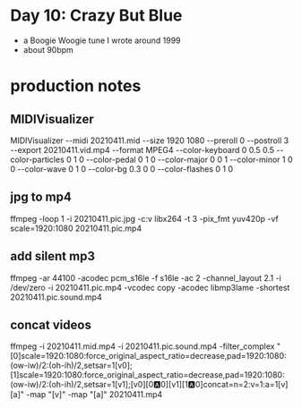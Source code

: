 # Day 10: Crazy But Blue

- a Boogie Woogie tune I wrote around 1999
- about 90bpm

# production notes

## MIDIVisualizer
MIDIVisualizer --midi 20210411.mid --size 1920 1080 --preroll 0 --postroll 3 --export 20210411.vid.mp4 --format MPEG4 --color-keyboard 0 0.5 0.5 --color-particles 0 1 0 --color-pedal 0 1 0 --color-major 0 0 1 --color-minor 1 0 0 --color-wave 0 1 0 --color-bg 0.3 0 0 --color-flashes 0 1 0

## jpg to mp4
ffmpeg -loop 1 -i 20210411.pic.jpg -c:v libx264 -t 3 -pix_fmt yuv420p -vf scale=1920:1080 20210411.pic.mp4

## add silent mp3
ffmpeg -ar 44100 -acodec pcm_s16le -f s16le -ac 2 -channel_layout 2.1 -i /dev/zero -i 20210411.pic.mp4 -vcodec copy -acodec libmp3lame -shortest 20210411.pic.sound.mp4

## concat videos
ffmpeg -i 20210411.mid.mp4 -i 20210411.pic.sound.mp4 -filter_complex "[0]scale=1920:1080:force_original_aspect_ratio=decrease,pad=1920:1080:(ow-iw)/2:(oh-ih)/2,setsar=1[v0];[1]scale=1920:1080:force_original_aspect_ratio=decrease,pad=1920:1080:(ow-iw)/2:(oh-ih)/2,setsar=1[v1];[v0][0:a:0][v1][1:a:0]concat=n=2:v=1:a=1[v][a]" -map "[v]" -map "[a]" 20210411.mp4
